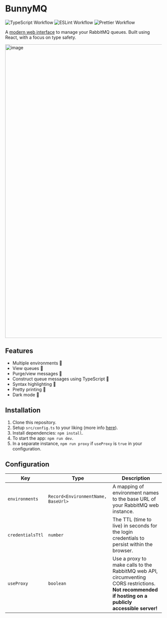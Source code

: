 # BunnyMQ

![TypeScript Workflow](https://github.com/yrnehli/bunnymq/actions/workflows/tsc.yml/badge.svg)
![ESLint Workflow](https://github.com/yrnehli/bunnymq/actions/workflows/eslint.yml/badge.svg)
![Prettier Workflow](https://github.com/yrnehli/bunnymq/actions/workflows/prettier.yml/badge.svg)

A [modern web interface](https://yrnehli.github.io/bunnymq) to manage your RabbitMQ queues. Built using React, with a focus on type safety.

<img width="945" alt="image" src="https://github.com/yrnehli/bunnymq/assets/44710606/68bc16c6-d2eb-4d07-9a6a-d223d8657752">

## Features

- Multiple environments 🌲
- View queues 🔁
- Purge/view messages 👀
- Construct queue messages using TypeScript 🚧
- Syntax highlighting 🎨
- Pretty printing 💅
- Dark mode 🌚

## Installation

1. Clone this repository.
2. Setup `src/config.ts` to your liking (more info [here](#configuration)).
3. Install dependencies: `npm install`.
4. To start the app: `npm run dev`.
5. In a separate instance, `npm run proxy` if `useProxy` is `true` in your configuration.

## Configuration

| Key              | Type                               | Description                                                                                                                                         |
| ---------------- | ---------------------------------- | --------------------------------------------------------------------------------------------------------------------------------------------------- |
| `environments`   | `Record<EnvironmentName, BaseUrl>` | A mapping of environment names to the base URL of your RabbitMQ web instance.                                                                       |
| `credentialsTtl` | `number`                           | The TTL (time to live) in seconds for the login credentials to persist within the browser.                                                          |
| `useProxy`       | `boolean`                          | Use a proxy to make calls to the RabbitMQ web API, circumventing CORS restrictions. **Not recommended if hosting on a publicly accessible server!** |
